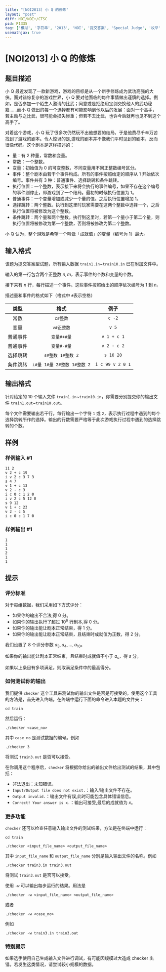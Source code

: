 ```yaml
---
title: "[NOI2013] 小 Q 的修炼"
layout: "post"
diff: NOI/NOI+/CTSC
pid: P1335
tag: ['模拟', '字符串', '2013', 'NOI', '提交答案', 'Special Judge', '枚举']
usemathjax: true
---
```


# [NOI2013] 小 Q 的修炼
## 题目描述

小 Q 最近发现了一款新游戏，游戏的目标是从一个新手修炼成为武功高强的大侠。面对错综复杂的游戏世界，小 Q 要对他面临的每件事情做出谨慎的选择。例如，是否参加一个陌生人邀请的比武；同意或是拒绝用宝剑交换他人的武功秘籍......而小 Q 做出的每一个选择都有可能影响到他以后的发展：面对一个高手，若主动与之比武，很可能会损失惨重；但若不去比武，也许今后就再也见不到这个高手了。

对着这个游戏，小 Q 玩了很多次仍然玩不出他想要的结局，于是他费尽千辛万苦找到了游戏的剧本。令人惊讶的是,游戏的剧本并不像我们平时见到的剧本，反而很像代码。这个剧本是这样描述的：
- 量：有 $2$ 种量，常数和变量。
- 常数：一个整数。
- 变量：初始值为 $0$ 的可变整数，不同变量用不同正整数编号区分。
- 事件：整个剧本由若干个事件构成。所有的事件按照给定的顺序从 $1$ 开始依次编号。事件共有 $3$ 种：普通事件、选择跳转和条件跳转。
- 执行位置：一个整数，表示接下来将会执行的事件编号，如果不存在这个编号的事件则停止，即游戏到了一个结局。最初的时候执行位置为 $1$。
- 普通事件：一个变量增加或减少一个量的值。之后执行位置增加 $1$。
- 选择跳转：两个整数。执行到这里时玩家需要在这两个整数中选择一个，之后执行位置将被修改为这个整数。
- 条件跳转：两个量和两个整数。执行到这里时，若第一个量小于第二个量，则执行位置将被修改为第一个整数，否则将被修改为第二个整数。

小 Q 认为，整个游戏是希望一个叫做「成就值」的变量（编号为 $1$）最大。
## 输入格式

该题为提交答案型试题，所有输入数据 `train1.in`~`train10.in` 已在附加文件中。

输入的第一行包含两个正整数 $n, m$，表示事件的个数和变量的个数。

接下来有 $n$ 行，每行描述一个事件。这些事件按照给出的顺序依次编号为 $1$ 到 $n$。

描述量和事件的格式如下（格式中 `#`表示空格）


| 类型 | 格式 | 例子 |
|:-:|:-:|:-:|
| 常数 | `c#整数` | `c -2` |
| 变量 | `v#正整数` | `v 5` |
| 普通事件 | `变量#+#量` | `v 1 + c 1` |
| 普通事件 | `变量#-#量` | `v 2 - c 2` |
| 选择跳转 | `s#整数 1#整数 2` | `s 10 20` |
| 条件跳转 | `i#量 1#量 2#整数 1#整数 2` | `i c 99 v 2 0 1` |

## 输出格式

针对给定的 $10$ 个输入文件 `train1.in`~`train10.in`，你需要分别提交你的输出文件 `train1.out`~`train10.out`。

每个文件需要输出若干行，每行输出一个字符 `1` 或 `2`，表示执行过程中遇到的每个选择跳转所作的选择。输出的行数需要严格等于此次游戏执行过程中遇到的选择跳转的个数。
## 样例

### 样例输入 #1
```
11 2
v 2 + c 19
i v 2 c 3 7 3
s 4 7
v 1 + c 13
v 2 - c 3
i c 0 c 1 2 0
i v 2 c 5 12 8
s 9 12
v 1 + c 23
v 2 - c 5
i c 0 c 1 7 0

```
### 样例输出 #1
```
1
1
1
2
1
1

```
## 提示

### 评分标准

对于每组数据，我们采用如下方式评分：
- 如果你的输出不合法,得 $0$ 分。
- 如果你的输出执行了超过 $10^6$ 行剧本,得 $0$ 分。
- 如果你的输出能让剧本正常结束，得 $1$ 分。
- 如果你的输出能让剧本正常结束，且结束时成就值为正数，得 $2$ 分。

我们设置了 $8$ 个评分参数 $a_3 , a_4 , \ldots , a_{10}$。

如果你的输出能让剧本正常结束，且结束时成就值不小于 $a_s$，得 $s$ 分。

如果以上条目有多项满足，则取满足条件中的最高得分。

### 如何测试你的输出

我们提供 `checker` 这个工具来测试你的输出文件是否是可接受的。使用这个工具的方法是，首先进入终端，在终端中运行下面的命令进入本题的文件夹：

`cd train`

然后运行：

`./checker <case_no>`

其中 `case_no` 是测试数据的编号。例如

`./checker 3`

将测试 `train3.out` 是否可以接受。

在你调用这个程序后，`checker` 将根据你给出的输出文件给出测试的结果，其中包括：
- 非法退出：未知错误。
- `Input/Output file does not exist.`：输入/输出文件不存在。
- `Output invalid.`：输出文件有误,此时可能包含具体错误信息。
- `Correct! Your answer is x.`：输出可接受,最后的成就值为 $x$。

### 更多功能
`checker` 还可以检查任意输入输出文件的测试结果，方法是在终端中运行：

`cd train`

`./checker <input_file_name> <output_file_name>`

其中 `input_file_name` 和 `output_file_name` 分别是输入输出文件的名称。例如

`./checker train3.in train3.out`

将测试 `train3.out` 是否可以接受。

使用 `-w` 可以输出每步运行的结果。用法是

`./checker -w <input_file_name> <output_file_name>`

或者

`./checker -w <case_no>`

例如

`./checker -w train3.in train3.out`

### 特别提示

如果选手使用自己生成输入文件进行调试，有可能因规模过大造成 checker 出错。若发生这类情况，请尝试较小规模的数据。
